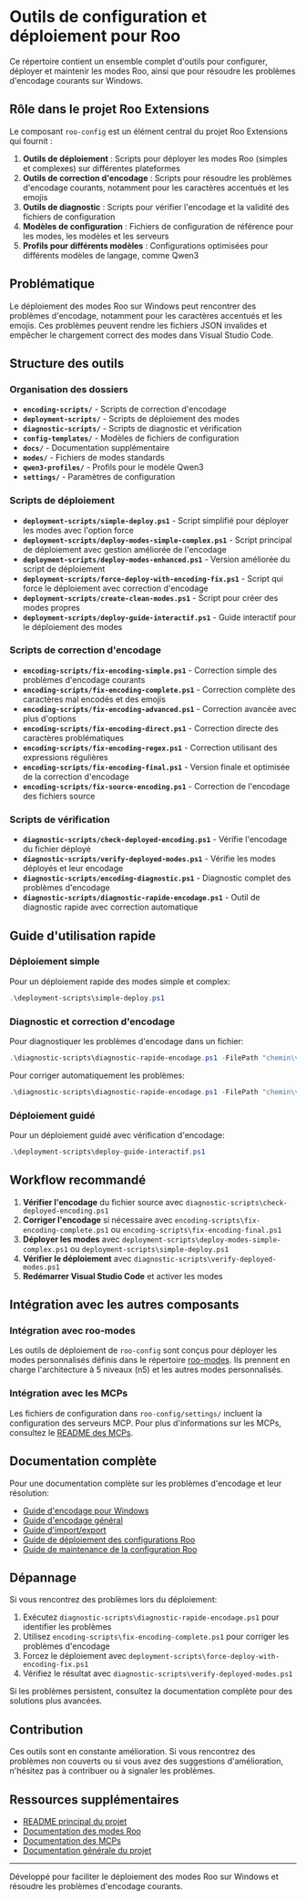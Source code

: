 ﻿# Outils de configuration et déploiement pour Roo

Ce répertoire contient un ensemble complet d'outils pour configurer, déployer et maintenir les modes Roo, ainsi que pour résoudre les problèmes d'encodage courants sur Windows.

## Rôle dans le projet Roo Extensions

Le composant `roo-config` est un élément central du projet Roo Extensions qui fournit :

1. **Outils de déploiement** : Scripts pour déployer les modes Roo (simples et complexes) sur différentes plateformes
2. **Outils de correction d'encodage** : Scripts pour résoudre les problèmes d'encodage courants, notamment pour les caractères accentués et les emojis
3. **Outils de diagnostic** : Scripts pour vérifier l'encodage et la validité des fichiers de configuration
4. **Modèles de configuration** : Fichiers de configuration de référence pour les modes, les modèles et les serveurs
5. **Profils pour différents modèles** : Configurations optimisées pour différents modèles de langage, comme Qwen3

## Problématique

Le déploiement des modes Roo sur Windows peut rencontrer des problèmes d'encodage, notamment pour les caractères accentués et les emojis. Ces problèmes peuvent rendre les fichiers JSON invalides et empêcher le chargement correct des modes dans Visual Studio Code.

## Structure des outils

### Organisation des dossiers

- **`encoding-scripts/`** - Scripts de correction d'encodage
- **`deployment-scripts/`** - Scripts de déploiement des modes
- **`diagnostic-scripts/`** - Scripts de diagnostic et vérification
- **`config-templates/`** - Modèles de fichiers de configuration
- **`docs/`** - Documentation supplémentaire
- **`modes/`** - Fichiers de modes standards
- **`qwen3-profiles/`** - Profils pour le modèle Qwen3
- **`settings/`** - Paramètres de configuration

### Scripts de déploiement

- **`deployment-scripts/simple-deploy.ps1`** - Script simplifié pour déployer les modes avec l'option force
- **`deployment-scripts/deploy-modes-simple-complex.ps1`** - Script principal de déploiement avec gestion améliorée de l'encodage
- **`deployment-scripts/deploy-modes-enhanced.ps1`** - Version améliorée du script de déploiement
- **`deployment-scripts/force-deploy-with-encoding-fix.ps1`** - Script qui force le déploiement avec correction d'encodage
- **`deployment-scripts/create-clean-modes.ps1`** - Script pour créer des modes propres
- **`deployment-scripts/deploy-guide-interactif.ps1`** - Guide interactif pour le déploiement des modes

### Scripts de correction d'encodage

- **`encoding-scripts/fix-encoding-simple.ps1`** - Correction simple des problèmes d'encodage courants
- **`encoding-scripts/fix-encoding-complete.ps1`** - Correction complète des caractères mal encodés et des emojis
- **`encoding-scripts/fix-encoding-advanced.ps1`** - Correction avancée avec plus d'options
- **`encoding-scripts/fix-encoding-direct.ps1`** - Correction directe des caractères problématiques
- **`encoding-scripts/fix-encoding-regex.ps1`** - Correction utilisant des expressions régulières
- **`encoding-scripts/fix-encoding-final.ps1`** - Version finale et optimisée de la correction d'encodage
- **`encoding-scripts/fix-source-encoding.ps1`** - Correction de l'encodage des fichiers source

### Scripts de vérification

- **`diagnostic-scripts/check-deployed-encoding.ps1`** - Vérifie l'encodage du fichier déployé
- **`diagnostic-scripts/verify-deployed-modes.ps1`** - Vérifie les modes déployés et leur encodage
- **`diagnostic-scripts/encoding-diagnostic.ps1`** - Diagnostic complet des problèmes d'encodage
- **`diagnostic-scripts/diagnostic-rapide-encodage.ps1`** - Outil de diagnostic rapide avec correction automatique

## Guide d'utilisation rapide

### Déploiement simple

Pour un déploiement rapide des modes simple et complex:

```powershell
.\deployment-scripts\simple-deploy.ps1
```

### Diagnostic et correction d'encodage

Pour diagnostiquer les problèmes d'encodage dans un fichier:

```powershell
.\diagnostic-scripts\diagnostic-rapide-encodage.ps1 -FilePath "chemin\vers\fichier.json"
```

Pour corriger automatiquement les problèmes:

```powershell
.\diagnostic-scripts\diagnostic-rapide-encodage.ps1 -FilePath "chemin\vers\fichier.json" -Fix
```

### Déploiement guidé

Pour un déploiement guidé avec vérification d'encodage:

```powershell
.\deployment-scripts\deploy-guide-interactif.ps1
```

## Workflow recommandé

1. **Vérifier l'encodage** du fichier source avec `diagnostic-scripts\check-deployed-encoding.ps1`
2. **Corriger l'encodage** si nécessaire avec `encoding-scripts\fix-encoding-complete.ps1` ou `encoding-scripts\fix-encoding-final.ps1`
3. **Déployer les modes** avec `deployment-scripts\deploy-modes-simple-complex.ps1` ou `deployment-scripts\simple-deploy.ps1`
4. **Vérifier le déploiement** avec `diagnostic-scripts\verify-deployed-modes.ps1`
5. **Redémarrer Visual Studio Code** et activer les modes

## Intégration avec les autres composants

### Intégration avec roo-modes

Les outils de déploiement de `roo-config` sont conçus pour déployer les modes personnalisés définis dans le répertoire [roo-modes](../roo-modes/README.md). Ils prennent en charge l'architecture à 5 niveaux (n5) et les autres modes personnalisés.

### Intégration avec les MCPs

Les fichiers de configuration dans `roo-config/settings/` incluent la configuration des serveurs MCP. Pour plus d'informations sur les MCPs, consultez le [README des MCPs](../mcps/README.md).

## Documentation complète

Pour une documentation complète sur les problèmes d'encodage et leur résolution:

- [Guide d'encodage pour Windows](../docs/guides/guide-encodage-windows.md)
- [Guide d'encodage général](../docs/guides/guide-encodage.md)
- [Guide d'import/export](docs/guide-import-export.md)
- [Guide de déploiement des configurations Roo](../docs/guides/guide-deploiement-configurations-roo.md)
- [Guide de maintenance de la configuration Roo](../docs/guides/guide-maintenance-configuration-roo.md)

## Dépannage

Si vous rencontrez des problèmes lors du déploiement:

1. Exécutez `diagnostic-scripts\diagnostic-rapide-encodage.ps1` pour identifier les problèmes
2. Utilisez `encoding-scripts\fix-encoding-complete.ps1` pour corriger les problèmes d'encodage
3. Forcez le déploiement avec `deployment-scripts\force-deploy-with-encoding-fix.ps1`
4. Vérifiez le résultat avec `diagnostic-scripts\verify-deployed-modes.ps1`

Si les problèmes persistent, consultez la documentation complète pour des solutions plus avancées.

## Contribution

Ces outils sont en constante amélioration. Si vous rencontrez des problèmes non couverts ou si vous avez des suggestions d'amélioration, n'hésitez pas à contribuer ou à signaler les problèmes.

## Ressources supplémentaires

- [README principal du projet](../README.md)
- [Documentation des modes Roo](../roo-modes/README.md)
- [Documentation des MCPs](../mcps/README.md)
- [Documentation générale du projet](../docs/README.md)

---

Développé pour faciliter le déploiement des modes Roo sur Windows et résoudre les problèmes d'encodage courants.
